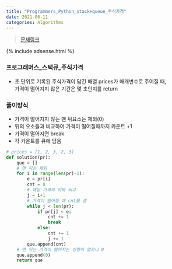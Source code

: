 ```yaml
---
title: "Programmers_Python_stack+queue_주식가격"
date: 2021-06-11
categories: Algorithms
---
```

> [문제링크](https://programmers.co.kr/learn/courses/30/lessons/42584)

{% include adsense.html %}

### 프로그래머스_스택큐_주식가격
- 초 단위로 기록된 주식가격이 담긴 배열 prices가 매개변수로 주어질 때, <br>
  가격이 떨어지지 않은 기간은 몇 초인지를 return 

### 풀이방식
- 가격이 떨어지지 않는 맨 뒤요소는 제외(0)
- 뒤의 요소들과 비교하여 가격이 떨어질때까지 카운트 +1
- 가격이 떨어지면 break
- 각 카운트를 큐에 담음


```python
# prices = [1, 2, 3, 2, 3]
def solution(pr):
    que = []
    # 맨 뒤는 제외
    for i in range(len(pr)-1):
        e = pr[i]
        cnt = 0
        # 해당 가격의 뒤와 비교
        j = i+1
        # 가격이 떨어질 때 cnt를 셈
        while j < len(pr):
            if pr[j] < e:
                cnt += 1
                break
            else:
                cnt += 1
                j += 1
        que.append(cnt)
    # 맨 뒤는 가격이 떨어지는 상황이 없으니 0
    que.append(0)
    return que
 ```
